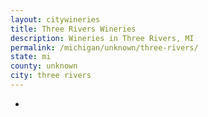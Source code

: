 ```yaml
---
layout: citywineries
title: Three Rivers Wineries
description: Wineries in Three Rivers, MI
permalink: /michigan/unknown/three-rivers/
state: mi
county: unknown
city: three rivers
---
```

-
